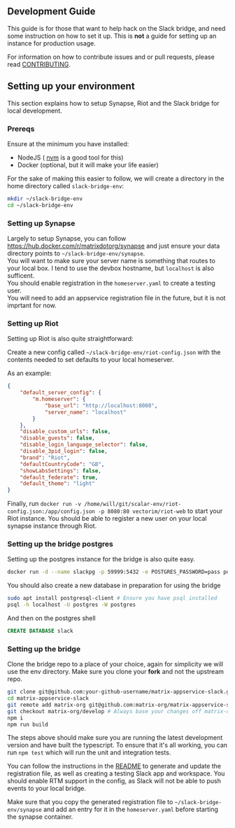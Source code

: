 Development Guide
-----------------

This guide is for those that want to help hack on the Slack bridge, and need some instruction on how
to set it up. This is **not** a guide for setting up an instance for production usage.

For information on how to contribute issues and or pull requests, please read [CONTRIBUTING](../CONTRIBUTING.md).

## Setting up your environment

This section explains how to setup Synapse, Riot and the Slack bridge for local development.

### Prereqs 

Ensure at the minimum you have installed:

- NodeJS ( [nvm](https://github.com/nvm-sh/nvm) is a good tool for this)
- Docker (optional, but it will make your life easier)

For the sake of making this easier to follow, we will create a directory in the home directory
called `slack-bridge-env`:

```bash
mkdir ~/slack-bridge-env
cd ~/slack-bridge-env
```

### Setting up Synapse

Largely to setup Synapse, you can follow https://hub.docker.com/r/matrixdotorg/synapse and just ensure your data directory points to `~/slack-bridge-env/synapse`.  
You will want to make sure your server name is something that routes to your local box. I tend to use the devbox hostname, but `localhost` is also sufficent.  
You should enable registration in the `homeserver.yaml` to create a testing user.  
You will need to add an appservice registration file in the future, but it is not imprtant for now.

### Setting up Riot

Setting up Riot is also quite straightforward:

Create a new config called `~/slack-bridge-env/riot-config.json` with the contents needed to set defaults to your local homeserver.

As an example:

```json
{
    "default_server_config": {
        "m.homeserver": {
            "base_url": "http://localhost:8008",
            "server_name": "localhost"
        }
    },
    "disable_custom_urls": false,
    "disable_guests": false,
    "disable_login_language_selector": false,
    "disable_3pid_login": false,
    "brand": "Riot",
    "defaultCountryCode": "GB",
    "showLabsSettings": false,
    "default_federate": true,
    "default_theme": "light"
}
```

Finally, run `docker run -v /home/will/git/scalar-env/riot-config.json:/app/config.json -p 8080:80 vectorim/riot-web` to start your Riot instance. You should be able to register a new user on your local synapse instance through Riot.

### Setting up the bridge postgres

Setting up the postgres instance for the bridge is also quite easy.

```bash
docker run -d --name slackpg -p 59999:5432 -e POSTGRES_PASSWORD=pass postgres
```

You should also create a new database in preparation for using the bridge

```bash
sudo apt install postgresql-client # Ensure you have psql installed
psql -h localhost -U postgres -W postgres
```

And then on the postgres shell

```sql
CREATE DATABASE slack
```

### Setting up the bridge

Clone the bridge repo to a place of your choice, again for simplicity we will
use the env directory. Make sure you clone your **fork** and not the upstream repo.

```bash
git clone git@github.com:your-github-username/matrix-appservice-slack.git
cd matrix-appservice-slack
git remote add matrix-org git@github.com:matrix-org/matrix-appservice-slack.git
git checkout matrix-org/develop # Always base your changes off matrix-org/develop
npm i
npm run build
```

The steps above should make sure you are running the latest development version
and have built the typescript. To ensure that it's all working, you can run
`npm test` which will run the unit and integration tests. 

You can follow the instructions in the [README](../README.md) to generate and update the registration file, as well as creating a testing Slack app and workspace. You should enable RTM support in the config, as Slack will not be able to push events to your local bridge.

Make sure that you copy the generated registration file to `~/slack-bridge-env/synapse` and add an entry for it in the `homeserver.yaml` before starting the synapse container.